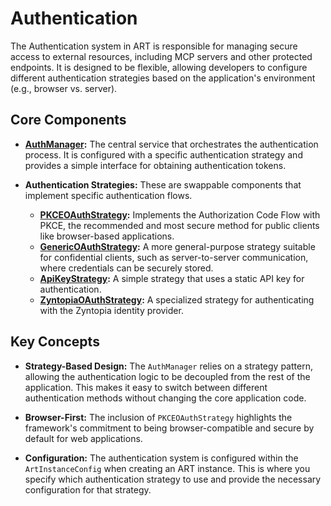 # Authentication

The Authentication system in ART is responsible for managing secure access to external resources, including MCP servers and other protected endpoints. It is designed to be flexible, allowing developers to configure different authentication strategies based on the application's environment (e.g., browser vs. server).

## Core Components

*   **[AuthManager](./auth-manager.md):** The central service that orchestrates the authentication process. It is configured with a specific authentication strategy and provides a simple interface for obtaining authentication tokens.

*   **Authentication Strategies:** These are swappable components that implement specific authentication flows.
    *   **[PKCEOAuthStrategy](./pkce-oauth-strategy.md):** Implements the Authorization Code Flow with PKCE, the recommended and most secure method for public clients like browser-based applications.
    *   **[GenericOAuthStrategy](./generic-oauth-strategy.md):** A more general-purpose strategy suitable for confidential clients, such as server-to-server communication, where credentials can be securely stored.
    *   **[ApiKeyStrategy](./api-key-strategy.md):** A simple strategy that uses a static API key for authentication.
    *   **[ZyntopiaOAuthStrategy](./zyntopia-oauth-strategy.md):** A specialized strategy for authenticating with the Zyntopia identity provider.

## Key Concepts

*   **Strategy-Based Design:** The `AuthManager` relies on a strategy pattern, allowing the authentication logic to be decoupled from the rest of the application. This makes it easy to switch between different authentication methods without changing the core application code.

*   **Browser-First:** The inclusion of `PKCEOAuthStrategy` highlights the framework's commitment to being browser-compatible and secure by default for web applications.

*   **Configuration:** The authentication system is configured within the `ArtInstanceConfig` when creating an ART instance. This is where you specify which authentication strategy to use and provide the necessary configuration for that strategy.